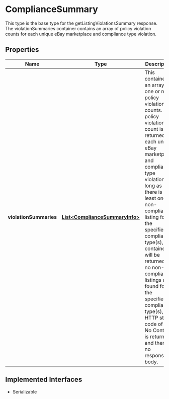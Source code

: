 

# ComplianceSummary

This type is the base type for the getListingViolationsSummary response. The violationSummaries container contains an array of policy violation counts for each unique eBay marketplace and compliance type violation.
## Properties

Name | Type | Description | Notes
------------ | ------------- | ------------- | -------------
**violationSummaries** | [**List&lt;ComplianceSummaryInfo&gt;**](ComplianceSummaryInfo.md) | This container is an array of one or more policy violation counts. A policy violation count is returned for each unique eBay marketplace and compliance type violation. As long as there is at least one non-compliant listing for the specified compliance type(s), this container will be returned. If no non-compliant listings are found for the specified compliance type(s), an HTTP status code of 204 No Content is returned, and there is no response body. |  [optional]


## Implemented Interfaces

* Serializable


